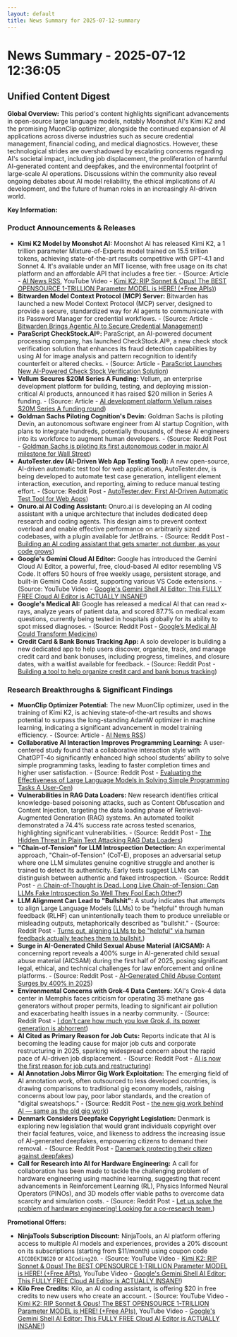 ```yaml
---
layout: default
title: News Summary for 2025-07-12-summary
---
```

# News Summary - 2025-07-12 12:36:05

## Unified Content Digest

**Global Overview:**
This period's content highlights significant advancements in open-source large language models, notably Moonshot AI's Kimi K2 and the promising MuonClip optimizer, alongside the continued expansion of AI applications across diverse industries such as secure credential management, financial coding, and medical diagnostics. However, these technological strides are overshadowed by escalating concerns regarding AI's societal impact, including job displacement, the proliferation of harmful AI-generated content and deepfakes, and the environmental footprint of large-scale AI operations. Discussions within the community also reveal ongoing debates about AI model reliability, the ethical implications of AI development, and the future of human roles in an increasingly AI-driven world.

**Key Information:**

### Product Announcements & Releases
*   **Kimi K2 Model by Moonshot AI:** Moonshot AI has released Kimi K2, a 1 trillion parameter Mixture-of-Experts model trained on 15.5 trillion tokens, achieving state-of-the-art results competitive with GPT-4.1 and Sonnet 4. It's available under an MIT license, with free usage on its chat platform and an affordable API that includes a free tier. - (Source: Article - [AI News RSS](https://news.smol.ai/issues/25-07-11-kimi-k2/), YouTube Video - [Kimi K2: RIP Sonnet &amp; Opus! The BEST OPENSOURCE 1-TRILLION Parameter MODEL is HERE! (+Free APIs)](https://www.youtube.com/watch?v=eExxizE_2bA))
*   **Bitwarden Model Context Protocol (MCP) Server:** Bitwarden has launched a new Model Context Protocol (MCP) server, designed to provide a secure, standardized way for AI agents to communicate with its Password Manager for credential workflows. - (Source: Article - [Bitwarden Brings Agentic AI to Secure Credential Management](https://ai-techpark.com/bitwarden-brings-agentic-ai-to-secure-credential-management/))
*   **ParaScript CheckStock.AI®:** ParaScript, an AI-powered document processing company, has launched CheckStock.AI®, a new check stock verification solution that enhances its fraud detection capabilities by using AI for image analysis and pattern recognition to identify counterfeit or altered checks. - (Source: Article - [ParaScript Launches New AI-Powered Check Stock Verification Solution](https://ai-techpark.com/parascript-launches-new-ai-powered-check-stock-verification-solution/))
*   **Vellum Secures $20M Series A Funding:** Vellum, an enterprise development platform for building, testing, and deploying mission-critical AI products, announced it has raised $20 million in Series A funding. - (Source: Article - [AI development platform Vellum raises $20M Series A funding round](https://ai-techpark.com/ai-development-platform-vellum-raises-20m-series-a-funding-round/))
*   **Goldman Sachs Piloting Cognition's Devin:** Goldman Sachs is piloting Devin, an autonomous software engineer from AI startup Cognition, with plans to integrate hundreds, potentially thousands, of these AI engineers into its workforce to augment human developers. - (Source: Reddit Post - [Goldman Sachs is piloting its first autonomous coder in major AI milestone for Wall Street](https://www.reddit.com/r/ArtificialInteligence/comments/1lxg0eb/goldman_sachs_is_piloting_its_first_autonomous/))
*   **AutoTester.dev (AI-Driven Web App Testing Tool):** A new open-source, AI-driven automatic test tool for web applications, AutoTester.dev, is being developed to automate test case generation, intelligent element interaction, execution, and reporting, aiming to reduce manual testing effort. - (Source: Reddit Post - [AutoTester.dev: First AI-Driven Automatic Test Tool for Web Apps](https://www.reddit.com/r/ChatGPTCoding/comments/1lxwzqd/autotesterdev_first_aidriven_automatic_test_tool/))
*   **Onuro.ai AI Coding Assistant:** Onuro.ai is developing an AI coding assistant with a unique architecture that includes dedicated deep research and coding agents. This design aims to prevent context overload and enable effective performance on arbitrarily sized codebases, with a plugin available for JetBrains. - (Source: Reddit Post - [Building an AI coding assistant that gets smarter, not dumber, as your code grows](https://www.reddit.com/r/ChatGPTCoding/comments/1lxj4z4/building_an_ai_coding_assistant_that_gets_smarter/))
*   **Google's Gemini Cloud AI Editor:** Google has introduced the Gemini Cloud AI Editor, a powerful, free, cloud-based AI editor resembling VS Code. It offers 50 hours of free weekly usage, persistent storage, and built-in Gemini Code Assist, supporting various VS Code extensions. - (Source: YouTube Video - [Google&#39;s Gemini Shell AI Editor: This FULLY FREE Cloud AI Editor is ACTUALLY INSANE!](https://www.youtube.com/watch?v=9z9UvkS4Y8o))
*   **Google's Medical AI:** Google has released a medical AI that can read x-rays, analyze years of patient data, and scored 87.7% on medical exam questions, currently being tested in hospitals globally for its ability to spot missed diagnoses. - (Source: Reddit Post - [Google’s Medical AI Could Transform Medicine](https://v.redd.it/a5rtpgvt9bcf1))
*   **Credit Card & Bank Bonus Tracking App:** A solo developer is building a new dedicated app to help users discover, organize, track, and manage credit card and bank bonuses, including progress, timelines, and closure dates, with a waitlist available for feedback. - (Source: Reddit Post - [Building a tool to help organize credit card and bank bonus tracking](https://www.reddit.com/r/ChatGPTCoding/comments/1lxmgit/building_a_tool_to_help_organize_credit_card_and/))

### Research Breakthroughs & Significant Findings
*   **MuonClip Optimizer Potential:** The new MuonClip optimizer, used in the training of Kimi K2, is achieving state-of-the-art results and shows potential to surpass the long-standing AdamW optimizer in machine learning, indicating a significant advancement in model training efficiency. - (Source: Article - [AI News RSS](https://news.smol.ai/issues/25-07-11-kimi-k2/))
*   **Collaborative AI Interaction Improves Programming Learning:** A user-centered study found that a collaborative interaction style with ChatGPT-4o significantly enhanced high school students’ ability to solve simple programming tasks, leading to faster completion times and higher user satisfaction. - (Source: Reddit Post - [Evaluating the Effectiveness of Large Language Models in Solving Simple Programming Tasks A User-Cen](https://www.reddit.com/r/ArtificialInteligence/comments/1lxvuyv/evaluating_the_effectiveness_of_large_language/))
*   **Vulnerabilities in RAG Data Loaders:** New research identifies critical knowledge-based poisoning attacks, such as Content Obfuscation and Content Injection, targeting the data loading phase of Retrieval-Augmented Generation (RAG) systems. An automated toolkit demonstrated a 74.4% success rate across tested scenarios, highlighting significant vulnerabilities. - (Source: Reddit Post - [The Hidden Threat in Plain Text Attacking RAG Data Loaders](https://www.reddit.com/r/ArtificialInteligence/comments/1lxhzas/the_hidden_threat_in_plain_text_attacking_rag/))
*   **"Chain-of-Tension" for LLM Introspection Detection:** An experimental approach, "Chain-of-Tension" (CoT-E), proposes an adversarial setup where one LLM simulates genuine cognitive struggle and another is trained to detect its authenticity. Early tests suggest LLMs can distinguish between authentic and faked introspection. - (Source: Reddit Post - [🔥 Chain-of-Thought is Dead. Long Live Chain-of-Tension: Can LLMs Fake Introspection So Well They Fool Each Other?](https://www.reddit.com/r/ArtificialInteligence/comments/1lxpmri/chainofthought_is_dead_long_live_chainoftension/))
*   **LLM Alignment Can Lead to "Bullshit":** A study indicates that attempts to align Large Language Models (LLMs) to be "helpful" through human feedback (RLHF) can unintentionally teach them to produce unreliable or misleading outputs, metaphorically described as "bullshit." - (Source: Reddit Post - [Turns out, aligning LLMs to be "helpful" via human feedback actually teaches them to bullshit.](https://i.redd.it/abnfd9xnsecf1.png))
*   **Surge in AI-Generated Child Sexual Abuse Material (AICSAM):** A concerning report reveals a 400% surge in AI-generated child sexual abuse material (AICSAM) during the first half of 2025, posing significant legal, ethical, and technical challenges for law enforcement and online platforms. - (Source: Reddit Post - [AI-Generated Child Abuse Content Surges by 400% in 2025](https://www.reddit.com/r/ArtificialInteligence/comments/1lxdnbq/aigenerated_child_abuse_content_surges_by_400_in/))
*   **Environmental Concerns with Grok-4 Data Centers:** XAI's Grok-4 data center in Memphis faces criticism for operating 35 methane gas generators without proper permits, leading to significant air pollution and exacerbating health issues in a nearby community. - (Source: Reddit Post - [I don't care how much you love Grok 4, its power generation is abhorrent](https://www.reddit.com/r/ArtificialInteligence/comments/1lxdfqk/i_dont_care_how_much_you_love_grok_4_its_power/))
*   **AI Cited as Primary Reason for Job Cuts:** Reports indicate that AI is becoming the leading cause for major job cuts and corporate restructuring in 2025, sparking widespread concern about the rapid pace of AI-driven job displacement. - (Source: Reddit Post - [AI is now the first reason for job cuts and restructuring](https://www.reddit.com/r/ArtificialInteligence/comments/1lxcpnn/ai_is_now_the_first_reason_for_job_cuts_and/))
*   **AI Annotation Jobs Mirror Gig Work Exploitation:** The emerging field of AI annotation work, often outsourced to less developed countries, is drawing comparisons to traditional gig economy models, raising concerns about low pay, poor labor standards, and the creation of "digital sweatshops." - (Source: Reddit Post - [the new gig work behind AI — same as the old gig work](https://www.reddit.com/r/ArtificialInteligence/comments/1lxbsxh/the_new_gig_work_behind_ai_same_as_the_old_gig/))
*   **Denmark Considers Deepfake Copyright Legislation:** Denmark is exploring new legislation that would grant individuals copyright over their facial features, voice, and likeness to address the increasing issue of AI-generated deepfakes, empowering citizens to demand their removal. - (Source: Reddit Post - [Danemark protecting their citizen against deepfakes](https://www.reddit.com/r/ArtificialInteligence/comments/1lx9hrp/danemark_protecting_their_citizen_against_deepfakes/))
*   **Call for Research into AI for Hardware Engineering:** A call for collaboration has been made to tackle the challenging problem of hardware engineering using machine learning, suggesting that recent advancements in Reinforcement Learning (RL), Physics Informed Neural Operators (PINOs), and 3D models offer viable paths to overcome data scarcity and simulation costs. - (Source: Reddit Post - [Let us solve the problem of hardware engineering! Looking for a co-research team.](https://www.reddit.com/r/artificial/comments/1lxx9zl/let_us_solve_the_problem_of_hardware_engineering/))

**Promotional Offers:**
*   **NinjaTools Subscription Discount:** NinjaTools, an AI platform offering access to multiple AI models and experiences, provides a 20% discount on its subscriptions (starting from $11/month) using coupon code `AICODEKING20` or `AICoding20`. - (Source: YouTube Video - [Kimi K2: RIP Sonnet &amp; Opus! The BEST OPENSOURCE 1-TRILLION Parameter MODEL is HERE! (+Free APIs)](https://www.youtube.com/watch?v=eExxizE_2bA), YouTube Video - [Google&#39;s Gemini Shell AI Editor: This FULLY FREE Cloud AI Editor is ACTUALLY INSANE!](https://www.youtube.com/watch?v=9z9UvkS4Y8o))
*   **Kilo Free Credits:** Kilo, an AI coding assistant, is offering $20 in free credits to new users who create an account. - (Source: YouTube Video - [Kimi K2: RIP Sonnet &amp; Opus! The BEST OPENSOURCE 1-TRILLION Parameter MODEL is HERE! (+Free APIs)](https://www.youtube.com/watch?v=eExxizE_2bA), YouTube Video - [Google&#39;s Gemini Shell AI Editor: This FULLY FREE Cloud AI Editor is ACTUALLY INSANE!](https://www.youtube.com/watch?v=9z9UvkS4Y8o))